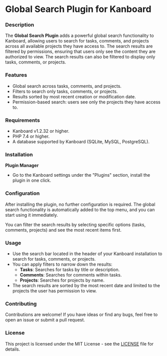 # Global Search Plugin for Kanboard

### Description
The **Global Search Plugin** adds a powerful global search functionality to Kanboard, allowing users to search for tasks, comments, and projects across all available projects they have access to. The search results are filtered by permissions, ensuring that users only see the content they are authorized to view. The search results can also be filtered to display only tasks, comments, or projects.

### Features
- Global search across tasks, comments, and projects.
- Filters to search only tasks, comments, or projects.
- Results sorted by most recent creation or modification date.
- Permission-based search: users see only the projects they have access to.

### Requirements
- Kanboard v1.2.32 or higher.
- PHP 7.4 or higher.
- A database supported by Kanboard (SQLite, MySQL, PostgreSQL).

### Installation

  **Plugin Manager**
  - Go to the Kanboard settings under the "Plugins" section, install the plugin in one click.

### Configuration
After installing the plugin, no further configuration is required. The global search functionality is automatically added to the top menu, and you can start using it immediately.

You can filter the search results by selecting specific options (tasks, comments, projects) and see the most recent items first.

### Usage
- Use the search bar located in the header of your Kanboard installation to search for tasks, comments, or projects.
- You can apply filters to narrow down the results:
  - **Tasks**: Searches for tasks by title or description.
  - **Comments**: Searches for comments within tasks.
  - **Projects**: Searches for projects by name.
- The search results are sorted by the most recent date and limited to the projects the user has permission to view.

<!-- ### Screenshot
![Global Search Plugin Screenshot](screen.png) -->

### Contributing
Contributions are welcome! If you have ideas or find any bugs, feel free to open an issue or submit a pull request.

### License
This project is licensed under the MIT License - see the [LICENSE](LICENSE) file for details.
